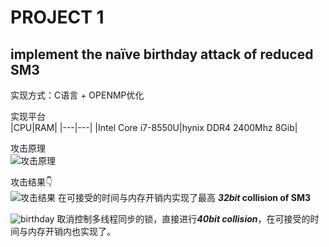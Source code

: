 # PROJECT 1 
## implement the naïve birthday attack of reduced SM3
实现方式：C语言 + OPENMP优化

实现平台<br>
|CPU|RAM|
|---|---|
|Intel Core i7-8550U|hynix DDR4 2400Mhz 8Gib|

攻击原理<br>
![攻击原理](https://github.com/Star-Leeee/homework-group-120/assets/139939885/fc0c0572-7639-480b-9411-7ae0eecb7c93)

攻击结果👇<br>
![攻击结果](https://github.com/Star-Leeee/homework-group-120/assets/139939885/abde4525-8fc8-49bb-afeb-6911402aafd4)
在可接受的时间与内存开销内实现了最高 ***32bit* collision of SM3**

![birthday](https://github.com/Star-Leeee/homework-group-120/assets/139939885/364ab624-d8a1-4a48-8345-0ce655c7b498)
取消控制多线程同步的锁，直接进行***40bit collision***，在可接受的时间与内存开销内也实现了。
